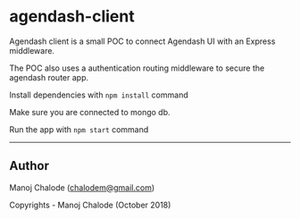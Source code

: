 # agendash-client

Agendash client is a small POC to connect Agendash UI with an Express middleware.

The POC also uses a authentication routing middleware to secure the agendash router app.

Install dependencies with `npm install` command

Make sure you are connected to mongo db.

Run the app with `npm start` command

---

## Author

Manoj Chalode (chalodem@gmail.com)

Copyrights - Manoj Chalode (October  2018)